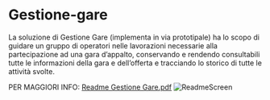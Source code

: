 # Gestione-gare
La soluzione di Gestione Gare (implementa in via prototipale) ha lo scopo di guidare un gruppo di operatori nelle lavorazioni necessarie alla partecipazione ad una gara d’appalto, conservando e rendendo consultabili tutte le informazioni della gara e dell’offerta e tracciando lo storico di tutte le attività svolte.

PER MAGGIORI INFO: [Readme Gestione Gare.pdf](https://github.com/Jamio-openwork/Gestione-gare/files/6848894/Readme.Gestione.Gare.pdf)
![ReadmeScreen](https://user-images.githubusercontent.com/86653778/126309052-6670eacb-2268-447a-b055-f5152133ca11.png)

